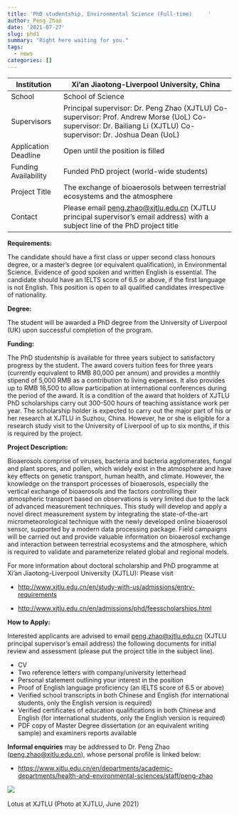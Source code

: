 ```yaml
---
title: 'PhD studentship, Environmental Science (Full-time)     '
author: Peng Zhao
date: '2021-07-27'
slug: phd1
summary: "Right here waiting for you."
tags:
  - news
categories: []
---
```




| Institution          | Xi’an Jiaotong-Liverpool University, China                   |
| -------------------- | ------------------------------------------------------------ |
| School               | School of Science                                            |
| Supervisors          | Principal supervisor: Dr. Peng Zhao (XJTLU)  Co-supervisor: Prof. Andrew Morse (UoL)  Co-supervisor: Dr. Bailiang Li (XJTLU)  Co-supervisor: Dr. Joshua Dean (UoL) |
| Application Deadline | Open until the position is filled                            |
| Funding Availability | Funded PhD project (world-wide students)                     |
| Project Title        | The exchange of bioaerosols between terrestrial  ecosystems and the atmosphere |
| Contact              | Please email peng.zhao@xjtlu.edu.cn (XJTLU principal  supervisor’s email address) with a subject line of the PhD project title |



**Requirements:** 

The candidate should have a first class or upper second class honours degree, or a master’s degree (or equivalent qualification), in Environmental Science. Evidence of good spoken and written English is essential. The candidate should have an IELTS score of 6.5 or above, if the first language is not English. This position is open to all qualified candidates irrespective of nationality.

 

**Degree:** 

The student will be awarded a PhD degree from the University of Liverpool (UK) upon successful completion of the program.

 

**Funding:**

The PhD studentship is available for three years subject to satisfactory progress by the student. The award covers tuition fees for three years (currently equivalent to RMB 80,000 per annum) and provides a monthly stipend of 5,000 RMB as a contribution to living expenses. It also provides up to RMB 16,500 to allow participation at international conferences during the period of the award. It is a condition of the award that holders of XJTLU PhD scholarships carry out 300-500 hours of teaching assistance work per year. The scholarship holder is expected to carry out the major part of his or her research at XJTLU in Suzhou, China. However, he or she is eligible for a research study visit to the University of Liverpool of up to six months, if this is required by the project. 

 

**Project Description:** 

Bioaerosols comprise of viruses, bacteria and bacteria agglomerates, fungal and plant spores, and pollen, which widely exist in the atmosphere and have key effects on genetic transport, human health, and climate. However, the knowledge on the transport processes of bioaerosols, especially the vertical exchange of bioaerosols and the factors controlling their atmospheric transport based on observations is very limited due to the lack of advanced measurement techniques. This study will develop and apply a novel direct measurement system by integrating the state-of-the-art micrometeorological technique with the newly developed online bioaerosol sensor, supported by a modern data processing package. Field campaigns will be carried out and provide valuable information on bioaerosol exchange and interaction between terrestrial ecosystems and the atmosphere, which is required to validate and parameterize related global and regional models.

 

For more information about doctoral scholarship and PhD programme at Xi’an Jiaotong-Liverpool University (XJTLU): Please visit 

- http://www.xjtlu.edu.cn/en/study-with-us/admissions/entry-requirements

- http://www.xjtlu.edu.cn/en/admissions/phd/feesscholarships.html 

 

**How to Apply:** 

Interested applicants are advised to email peng.zhao@xjtlu.edu.cn (XJTLU principal supervisor’s email address) the following documents for initial review and assessment (please put the project title in the subject line). 

- CV 
- Two     reference letters with company/university letterhead
- Personal     statement outlining your interest in the position 
- Proof of     English language proficiency (an IELTS score of 6.5 or above)
- Verified     school transcripts in both Chinese and English (for international students,     only the English version is required)
- Verified     certificates of education qualifications in both Chinese and English (for     international students, only the English version is required)  
- PDF copy of Master     Degree dissertation (or an equivalent writing sample) and examiners     reports available 

 

**Informal enquiries** may be addressed to Dr. Peng Zhao (peng.zhao@xjtlu.edu.cn), whose personal profile is linked below:

- https://www.xjtlu.edu.cn/en/departments/academic-departments/health-and-environmental-sciences/staff/peng-zhao



![](/../image/photo-xjtlu-lotus.jpg)

Lotus at XJTLU (Photo at XJTLU, June 2021）
